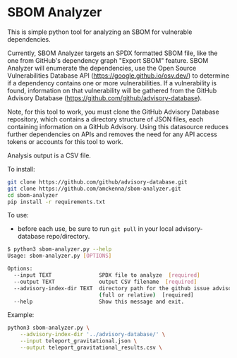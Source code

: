 # SBOM Analyzer

This is simple python tool for analyzing an SBOM for vulnerable dependencies.

Currently, SBOM Analyzer targets an SPDX formatted SBOM file, like the one from GitHub's dependency graph "Export SBOM" feature. SBOM Analyzer will enumerate the dependencies, use the Open Source Vulnerabilities Database API (https://google.github.io/osv.dev/) to determine if a dependency contains one or more vulnerabilities. If a vulnerability is found, information on that vulnerability will be gathered from the GitHub Advisory Database (https://github.com/github/advisory-database).

Note, for this tool to work, you must clone the GitHub Advisory Database repository, which contains a directory structure of JSON files, each containing information on a GitHub Advisory. Using this datasource reduces further dependencies on APIs and removes the need for any API access tokens or accounts for this tool to work.

Analysis output is a CSV file.

To install:
```bash
git clone https://github.com/github/advisory-database.git
git clone https://github.com/amckenna/sbom-analyzer.git
cd sbom-analyzer
pip install -r requirements.txt
```

To use:
- before each use, be sure to run `git pull` in your local advisory-database repo/directory.

```bash
$ python3 sbom-analyzer.py --help
Usage: sbom-analyzer.py [OPTIONS]

Options:
  --input TEXT               SPDX file to analyze  [required]
  --output TEXT              output CSV filename  [required]
  --advisory-index-dir TEXT  directory path for the github issue advisory repo
                             (full or relative)  [required]
  --help                     Show this message and exit.
```
Example:

```bash
python3 sbom-analyzer.py \
	--advisory-index-dir '../advisory-database/' \
	--input teleport_gravitational.json \
	--output teleport_gravitational_results.csv \
```